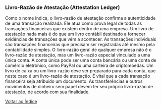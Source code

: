 ### Livro-Razão de Atestação (Attestation Ledger)

Como o nome indica, o livro-razão de atestação confirma a autenticidade de uma transação realizada. Ele atua como prova legal de todas as transações financeiras que existem dentro de uma empresa. Um livro de atestação nada mais é do que um livro contábil destinado a fornecer evidências de transações que vêm a acontecer. As transações individuais são transações financeiras que precisam ser registradas até mesmo pela contabilidade simples. 
O livro-razão geral de qualquer empresa não é o livro-razão de atestação, mas um livro-razão especial vinculado a uma única conta. A conta única pode ser uma conta bancária ou uma conta de comércio eletrônico, como PayPal ou uma carteira de criptomoedas. Um livro de caixa ou um livro-razão deve ser preparado para cada conta, que neste caso é um livro-razão de atestação. É vital que a cada transação financeira seja atribuído um documento. As transferências e outros movimentos de dinheiro sem papel devem ter seu próprio livro-razão de atestação, de acordo com sua finalidade.

[Voltar ao Índice](../)